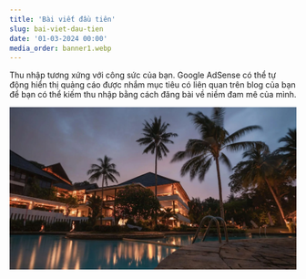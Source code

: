 ```yaml
---
title: 'Bài viết đầu tiên'
slug: bai-viet-dau-tien
date: '01-03-2024 00:00'
media_order: banner1.webp
---
```


Thu nhập tương xứng với công sức của bạn. Google AdSense có thể tự động hiển thị quảng cáo được nhắm mục tiêu có liên quan trên blog của bạn để bạn có thể kiếm thu nhập bằng cách đăng bài về niềm đam mê của mình.

![banner1](banner1.webp "banner1")